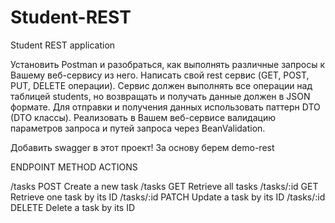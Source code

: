 # Student-REST
Student REST application

Установить Postman и разобраться, как выполнять различные запросы к Вашему веб-сервису из него.
Написать свой rest сервис (GET, POST, PUT, DELETE операции). Сервис должен выполнять все операции над таблицей students, но возвращать и получать данные  должен в JSON формате. Для отправки и получения данных использовать паттерн DTO (DTO классы).
Реализовать в Вашем веб-сервисе валидацию параметров запроса и путей запроса через BeanValidation.

Добавить swagger в этот проект! За основу берем demo-rest


ENDPOINT	METHOD	ACTIONS

/tasks	POST	Create a new task
/tasks	GET	Retrieve all tasks
/tasks/:id	GET	Retrieve one task by its ID
/tasks/:id	PATCH	Update a task by its ID
/tasks/:id	DELETE	Delete a task by its ID

